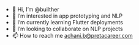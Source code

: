- 👋 Hi, I’m @builther
- 👀 I’m interested in app prototyping and NLP
- 🌱 I’m currently learning Flutter deployments
- 💞️ I’m looking to collaborate on NLP projects
- 📫 How to reach me achani.b@pretacareer.com

<!---
builther/builther is a ✨ special ✨ repository because its `README.md` (this file) appears on your GitHub profile.
You can click the Preview link to take a look at your changes.
--->
